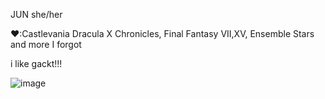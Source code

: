 JUN she/her

❤:Castlevania Dracula X Chronicles, Final Fantasy VII,XV, Ensemble Stars and more I forgot 


i like gackt!!!

![image](https://github.com/meltingrougesoul/meltingrougesoul/assets/130944946/bc614532-7997-4998-8226-38081d27cdfd)
